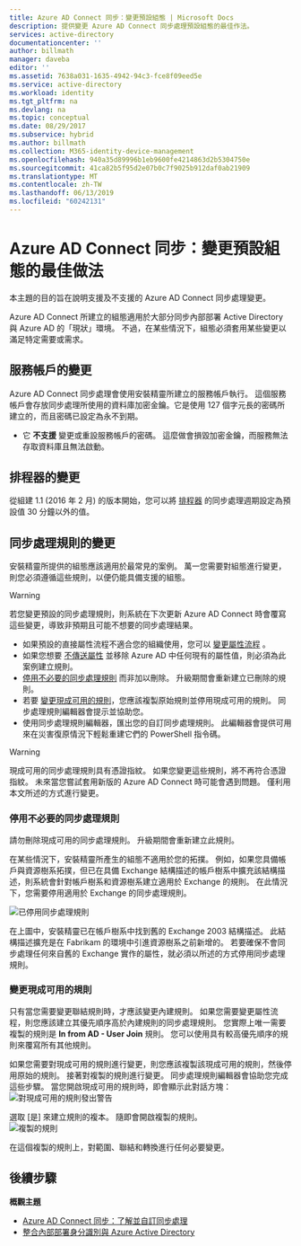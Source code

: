 ```yaml
---
title: Azure AD Connect 同步：變更預設組態 | Microsoft Docs
description: 提供變更 Azure AD Connect 同步處理預設組態的最佳作法。
services: active-directory
documentationcenter: ''
author: billmath
manager: daveba
editor: ''
ms.assetid: 7638a031-1635-4942-94c3-fce8f09eed5e
ms.service: active-directory
ms.workload: identity
ms.tgt_pltfrm: na
ms.devlang: na
ms.topic: conceptual
ms.date: 08/29/2017
ms.subservice: hybrid
ms.author: billmath
ms.collection: M365-identity-device-management
ms.openlocfilehash: 940a35d89996b1eb9600fe4214863d2b5304750e
ms.sourcegitcommit: 41ca82b5f95d2e07b0c7f9025b912daf0ab21909
ms.translationtype: MT
ms.contentlocale: zh-TW
ms.lasthandoff: 06/13/2019
ms.locfileid: "60242131"
---
```

# <a name="azure-ad-connect-sync-best-practices-for-changing-the-default-configuration"></a>Azure AD Connect 同步：變更預設組態的最佳做法
本主題的目的旨在說明支援及不支援的 Azure AD Connect 同步處理變更。

Azure AD Connect 所建立的組態適用於大部分同步內部部署 Active Directory 與 Azure AD 的「現狀」環境。 不過，在某些情況下，組態必須套用某些變更以滿足特定需要或需求。

## <a name="changes-to-the-service-account"></a>服務帳戶的變更
Azure AD Connect 同步處理會使用安裝精靈所建立的服務帳戶執行。 這個服務帳戶會存放同步處理所使用的資料庫加密金鑰。它是使用 127 個字元長的密碼所建立的，而且密碼已設定為永不到期。

* 它 **不支援** 變更或重設服務帳戶的密碼。 這麼做會損毀加密金鑰，而服務無法存取資料庫且無法啟動。

## <a name="changes-to-the-scheduler"></a>排程器的變更
從組建 1.1 (2016 年 2 月) 的版本開始，您可以將 [排程器](how-to-connect-sync-feature-scheduler.md) 的同步處理週期設定為預設值 30 分鐘以外的值。

## <a name="changes-to-synchronization-rules"></a>同步處理規則的變更
安裝精靈所提供的組態應該適用於最常見的案例。 萬一您需要對組態進行變更，則您必須遵循這些規則，以便仍能具備支援的組態。

> [!WARNING]
> 若您變更預設的同步處理規則，則系統在下次更新 Azure AD Connect 時會覆寫這些變更，導致非預期且可能不想要的同步處理結果。

* 如果預設的直接屬性流程不適合您的組織使用，您可以 [變更屬性流程](how-to-connect-sync-change-the-configuration.md#other-common-attribute-flow-changes) 。
* 如果您想要 [不傳送屬性](how-to-connect-sync-change-the-configuration.md#do-not-flow-an-attribute) 並移除 Azure AD 中任何現有的屬性值，則必須為此案例建立規則。
* [停用不必要的同步處理規則](#disable-an-unwanted-sync-rule) 而非加以刪除。 升級期間會重新建立已刪除的規則。
* 若要 [變更現成可用的規則](#change-an-out-of-box-rule)，您應該複製原始規則並停用現成可用的規則。 同步處理規則編輯器會提示並協助您。
* 使用同步處理規則編輯器，匯出您的自訂同步處理規則。 此編輯器會提供可用來在災害復原情況下輕鬆重建它們的 PowerShell 指令碼。

> [!WARNING]
> 現成可用的同步處理規則具有憑證指紋。 如果您變更這些規則，將不再符合憑證指紋。 未來當您嘗試套用新版的 Azure AD Connect 時可能會遇到問題。 僅利用本文所述的方式進行變更。

### <a name="disable-an-unwanted-sync-rule"></a>停用不必要的同步處理規則
請勿刪除現成可用的同步處理規則。 升級期間會重新建立此規則。

在某些情況下，安裝精靈所產生的組態不適用於您的拓撲。 例如，如果您具備帳戶與資源樹系拓撲，但已在具備 Exchange 結構描述的帳戶樹系中擴充該結構描述，則系統會針對帳戶樹系和資源樹系建立適用於 Exchange 的規則。 在此情況下，您需要停用適用於 Exchange 的同步處理規則。

![已停用同步處理規則](./media/how-to-connect-sync-best-practices-changing-default-configuration/exchangedisabledrule.png)

在上圖中，安裝精靈已在帳戶樹系中找到舊的 Exchange 2003 結構描述。 此結構描述擴充是在 Fabrikam 的環境中引進資源樹系之前新增的。 若要確保不會同步處理任何來自舊的 Exchange 實作的屬性，就必須以所述的方式停用同步處理規則。

### <a name="change-an-out-of-box-rule"></a>變更現成可用的規則
只有當您需要變更聯結規則時，才應該變更內建規則。 如果您需要變更屬性流程，則您應該建立其優先順序高於內建規則的同步處理規則。 您實際上唯一需要複製的規則是 **In from AD - User Join** 規則。 您可以使用具有較高優先順序的規則來覆寫所有其他規則。

如果您需要對現成可用的規則進行變更，則您應該複製該現成可用的規則，然後停用原始的規則。 接著對複製的規則進行變更。 同步處理規則編輯器會協助您完成這些步驟。 當您開啟現成可用的規則時，即會顯示此對話方塊：  
![對現成可用的規則發出警告](./media/how-to-connect-sync-best-practices-changing-default-configuration/warningoutofboxrule.png)

選取 [是]  來建立規則的複本。 隨即會開啟複製的規則。  
![複製的規則](./media/how-to-connect-sync-best-practices-changing-default-configuration/clonedrule.png)

在這個複製的規則上，對範圍、聯結和轉換進行任何必要變更。

## <a name="next-steps"></a>後續步驟
**概觀主題**

* [Azure AD Connect 同步：了解並自訂同步處理](how-to-connect-sync-whatis.md)
* [整合內部部署身分識別與 Azure Active Directory](whatis-hybrid-identity.md)
